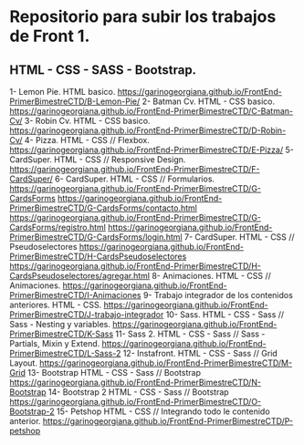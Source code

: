 # Repositorio para subir los trabajos de Front 1.

## HTML - CSS - SASS - Bootstrap.

1- Lemon Pie.
HTML basico.
https://garinogeorgiana.github.io/FrontEnd-PrimerBimestreCTD/B-Lemon-Pie/
2- Batman Cv.
HTML - CSS basico.
https://garinogeorgiana.github.io/FrontEnd-PrimerBimestreCTD/C-Batman-Cv/
3- Robin Cv.
HTML - CSS basico.
https://garinogeorgiana.github.io/FrontEnd-PrimerBimestreCTD/D-Robin-Cv/
4- Pizza.
HTML - CSS // Flexbox.
https://garinogeorgiana.github.io/FrontEnd-PrimerBimestreCTD/E-Pizza/
5- CardSuper.
HTML - CSS // Responsive Design.
https://garinogeorgiana.github.io/FrontEnd-PrimerBimestreCTD/F-CardSuper/
6- CardSuper.
HTML - CSS // Formularios.
https://garinogeorgiana.github.io/FrontEnd-PrimerBimestreCTD/G-CardsForms
https://garinogeorgiana.github.io/FrontEnd-PrimerBimestreCTD/G-CardsForms/contacto.html
https://garinogeorgiana.github.io/FrontEnd-PrimerBimestreCTD/G-CardsForms/registro.html
https://garinogeorgiana.github.io/FrontEnd-PrimerBimestreCTD/G-CardsForms/login.html
7- CardSuper.
HTML - CSS // Pseudoselectores
https://garinogeorgiana.github.io/FrontEnd-PrimerBimestreCTD/H-CardsPseudoselectores
https://garinogeorgiana.github.io/FrontEnd-PrimerBimestreCTD/H-CardsPseudoselectores/agregar.html
8- Animaciones.
HTML - CSS // Animaciones.
https://garinogeorgiana.github.io/FrontEnd-PrimerBimestreCTD/I-Animaciones
9- Trabajo integrador de los contenidos anteriores.
HTML - CSS.
https://garinogeorgiana.github.io/FrontEnd-PrimerBimestreCTD/J-trabajo-integrador
10- Sass.
HTML - CSS - Sass // Sass - Nesting y variables.
https://garinogeorgiana.github.io/FrontEnd-PrimerBimestreCTD/K-Sass
11- Sass 2.
HTML - CSS - Sass // Sass - Partials, Mixin y Extend.
https://garinogeorgiana.github.io/FrontEnd-PrimerBimestreCTD/L-Sass-2
12- Instafront.
HTML - CSS - Sass // Grid Layout.
https://garinogeorgiana.github.io/FrontEnd-PrimerBimestreCTD/M-Grid
13- Bootstrap
HTML - CSS - Sass // Bootstrap
https://garinogeorgiana.github.io/FrontEnd-PrimerBimestreCTD/N-Bootstrap
14- Bootstrap 2
HTML - CSS - Sass // Bootstrap
https://garinogeorgiana.github.io/FrontEnd-PrimerBimestreCTD/O-Bootstrap-2
15- Petshop
HTML - CSS // Integrando todo le contenido anterior.
https://garinogeorgiana.github.io/FrontEnd-PrimerBimestreCTD/P-petshop
